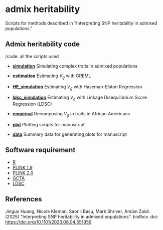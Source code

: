 # admix heritability
Scripts for methods described in "Interpreting SNP heritability in admixed populations."

## Admix heritability code

/code: all the scripts used

- [**simulation**](https://github.com/zaidilab/admix_heritability/tree/master/code/simulation) Simulating complex traits in admixed populations

- [**estimation**](https://github.com/zaidilab/admix_heritability/tree/master/code/estimation) Estimating ${V}_g$ with GREML

- [**HE_simulation**](https://github.com/zaidilab/admix_heritability/tree/master/code/HE_simulation) Estimating ${V}_g$ with Haseman-Elston Regression

- [**ldsc_simulation**](https://github.com/zaidilab/admix_heritability/tree/master/code/ldsc_simulation) Estimating ${V}_g$ with Linkage Disequilibrium Score Regression (LDSC)

- [**empirical**](https://github.com/zaidilab/admix_heritability/tree/master/code/empirical) Decomposing ${V}_g$ in traits in African Americans

- [**plot**](https://github.com/zaidilab/admix_heritability/tree/master/code/plot) Plotting scripts for manuscript

- [**data**](https://github.com/zaidilab/admix_heritability/tree/master/code/data) Summary data for generating plots for manuscript
  
## Software requirement
- [R](https://www.r-project.org/)
- [PLINK 1.9](https://www.cog-genomics.org/plink/)
- [PLINK 2.0](https://www.cog-genomics.org/plink/2.0/)
- [GCTA](https://github.com/jianyangqt/gcta)
- [LDSC](https://github.com/immunogenomics/cov-ldsc)

## References
Jinguo Huang, Nicole Kleman, Saonli Basu, Mark Shriver, Arslan Zaidi. (2025) "Interpreting SNP heritability in admixed populations". bioRxiv. doi: https://doi.org/10.1101/2023.08.04.551959


